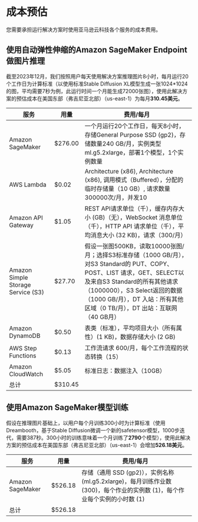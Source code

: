 # 成本预估
您需要承担运行解决方案时使用亚马逊云科技各个服务的成本费用。

## 使用自动弹性伸缩的Amazon SageMaker Endpoint做图片推理
截至2023年12月，我们按照用户每天使用解决方案推理图片8小时，每月运行20个工作日为计算标准（以使用标准Stable Diffusion XL模型生成一张1024*1024的图，平均需要7秒为例，此运行时间一个月能生成72000张图），使用此解决方案的预估成本在美国东部（弗吉尼亚北部）（us-east-1）为每月**310.45美元**。

|  服务  | 用量 | 费用/每月 | 
|  ----  | ----  | ----  |  
| Amazon SageMaker | $276.00 | 一个月运行20个工作日，每天8小时，存储General Purpose SSD (gp2)，存储数量240 GB/月，实例类型ml.g5.2xlarge，部署1个模型，1个实例数量 |
| AWS Lambda | $0.02 | Architecture (x86), Architecture (x86), 调用模式（Buffered），分配的临时存储量（10 GB）, 请求数量300000次/月，并发10 |
| Amazon API Gateway | $1.05 | REST API请求单位（千），缓存内存大小 (GB)（无），WebSocket 消息单位（千），HTTP API 请求单位（千），平均消息大小 (32 KB)，请求（300/月）|
| Amazon Simple Storage Service (S3) | $27.70 | 假设一张图500KB，读取10000张图/月；选择S3标准存储（1000 GB/月），对S3 Standard的 PUT、COPY、POST、LIST 请求，GET、SELECT以及来自S3 Standard的所有其他请求（1000000），S3 Select返回的数据（1000 GB/月），DT 入站：所有其他区域（0 TB/月），DT 出站：互联网（40 GB月） |
| Amazon DynamoDB | $0.50 | 表类（标准），平均项目大小（所有属性）(1 KB)，数据存储大小 (2 GB) |
| AWS Step Functions | $0.13 | 工作流请求 600/月，每个工作流程的状态转换（15） |
| Amazon CloudWatch | $5.05 | 标准日志：数据注入（10GB） |
| 总计| $310.45 ||


## 使用Amazon SageMaker模型训练
假设在推理图片基础上，以用户每个月训练300小时为计算标准（使用Dreambooth，基于Stable Diffusion微调一个新的safetensor模型，1000步迭代，需要387秒。300小时的训练意味着一个月训练了**2790**个模型），使用此解决方案的预估成本在美国东部（弗吉尼亚北部）（us-east-1）会增加**526.18美元**。

|  服务  | 用量 | 费用/每月 | 
|  ----  | ----  | ----  |  
| Amazon SageMaker | $526.18 | 存储（通用 SSD (gp2)），实例名称 (ml.g5.2xlarge)，每月训练作业数 (300)，每个作业的实例数 (1)，每个作业每个实例的小时数 (1) |
| 总计| $526.18 ||


